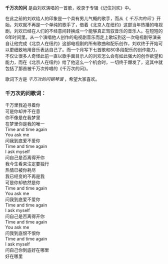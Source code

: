 

**千万次的问** 是由刘欢演唱的一首歌，收录于专辑《记住刘欢》中。

在此之前的刘欢给人的印象是一个具有男儿气概的歌手，而从《 _千万次的问_
》开始，刘欢就不再是一个单纯的歌手了，借着《北京人在纽约》这部当年热播的电视剧，刘欢已经在人们的不经意间转换成一个能够真正驾驭音乐的音乐人。在短短的6年时间里。从一个演唱他人创作的电视剧音乐而走上歌坛到这一次电视剧导演亲自让他完成《北京人在纽约》这部电视剧的所有歌曲和配乐创作，刘欢终于开始可以更细致地用音乐表达自己了。而一个月写下七首歌和80多段配乐的创作能力，不仅让很多人奇怪此前一直以歌手面目示人的刘欢怎么会有如此强大的创作欲望和能力，而在《北京人在纽约》给了他这么一个机会时，一切终于爆发了，这其中就包括了那首被千万次传唱的《千万次的问》。

歌词下方是 _千万次的问钢琴谱_ ，希望大家喜欢。

### 千万次的问歌词：

千万里我追寻着你  
可是你却并不在意  
你不像是在我梦里  
在梦里你是我的唯一  
Time and time again  
You ask me  
问我到底爱不爱你  
Time and time again  
I ask myself  
问自己是否离得开你  
我今生看来注定要独行  
热情已被你耗尽  
我已经变的不再是我  
可是你却依然是你  
Time and time again  
You ask me  
问我到底爱不爱你  
Time and time again  
I ask myself  
问自己是否离得开你  
Time and time again  
You ask me  
问我到底恨不恨你  
Time and time again  
I ask myself  
问自己你到底好在哪里  
好在哪里

